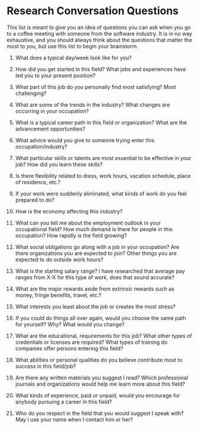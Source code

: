 # Research Conversation Questions
This list is meant to give you an idea of questions you can ask when you go to a coffee meeting with someone from the software industry. It is in no way exhaustive, and you should always think about the questions that matter the most to *you,* but use this list to begin your brainstorm. 

1. What does a typical day/week look like for you? 

2. How did you get started in this field? What jobs and experiences have led you to your present position? 

3. What part of this job do you personally find most satisfying? Most challenging? 

4. What are some of the trends in the industry? What changes are occurring in your occupation? 

5. What is a typical career path in this field or organization? What are the advancement opportunities? 

6. What advice would you give to someone trying enter this occupation/industry? 

7. What particular skills or talents are most essential to be effective in your job? How did you learn these skills? 

8. Is there flexibility related to dress, work hours, vacation schedule, place of residence, etc.? 

9. If your work were suddenly eliminated, what kinds of work do you feel prepared to do? 

10. How is the economy affecting this industry? 

11. What can you tell me about the employment outlook in your occupational field? How much demand is there for people in this occupation? How rapidly is the field growing? 

12. What social obligations go along with a job in your occupation? Are there organizations you are expected to join? Other things you are expected to do outside work hours? 

13. What is the starting salary range? I have researched that average pay ranges from X-X for this type of work, does that sound accurate? 

14. What are the major rewards aside from extrinsic rewards such as money, fringe benefits, travel, etc.? 

15. What interests you least about the job or creates the most stress? 

16. If you could do things all over again, would you choose the same path for yourself? Why? What would you change? 

17. What are the educational, requirements for this job? What other types of credentials or licenses are required? What types of training do companies offer persons entering this field? 
18. What abilities or personal qualities do you believe contribute most to success in this field/job? 

19. Are there any written materials you suggest I read? Which professional journals and organizations would help me learn more about this field? 

20. What kinds of experience, paid or unpaid, would you encourage for anybody pursuing a career in this field? 

21. Who do you respect in the field that you would suggest I speak with? May I use your name when I contact him or her?
